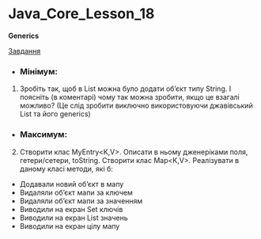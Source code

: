 # Java_Core_Lesson_18
<b>Generics</b>

 [Завдання](https://github.com/ValeriiJavalesson/Java_Core_Lesson_18/tree/master/src)


* <h3><b>Мінімум:</b></h3>

1) Зробіть так, щоб в List<Integer> можна було додати об’єкт типу String. І поясніть (в коментарі) чому так можна зробити, якщо це взагалі можливо?  (Це слід зробити виключно використовуючи джавівський List та його generics)

* <h3><b>Максимум:</b></h3>

2) Створити клас MyEntry<K,V>. Описати в ньому дженеріками поля, гетери/сетери, toString. Створити клас Map<K,V>. Реалізувати в даному класі методи, які б:

* Додавали новий об’єкт в мапу
* Видаляли об’єкт мапи за ключем 
* Видаляли об’єкт мапи за значенням
* Виводили на екран Set ключів
* Виводили на екран List значень
* Виводили на екран цілу мапу
